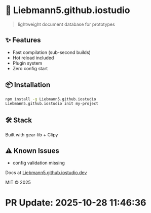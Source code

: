# 🚀 Liebmann5.github.iostudio

> lightweight document database for prototypes

## ✨ Features

- Fast compilation (sub-second builds)
- Hot reload included
- Plugin system
- Zero config start

## 📦 Installation

```bash
npm install -g Liebmann5.github.iostudio
Liebmann5.github.iostudio init my-project
```

## 🛠️ Stack

Built with gear-lib + Clipy

## ⚠️ Known Issues

- config validation missing

Docs at [Liebmann5.github.iostudio.dev](https://Liebmann5.github.iostudio.dev)

MIT © 2025

# PR Update: 2025-10-28 11:46:36
